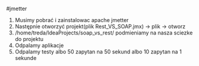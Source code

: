 #jmetter
1. Musimy pobrać i zainstalowac apache jmetter 
2. Następnie otworzyć projekt(plik Rest_VS_SOAP.jmx) -> plik -> otworz
3. /home/treda/IdeaProjects/soap_vs_rest/ podmieniamy na nasza sciezke do projektu
4. Odpalamy aplikacje
5. Odpalamy testy albo 50 zapytan na 50 sekund albo 10 zapytan na 1 sekunde
